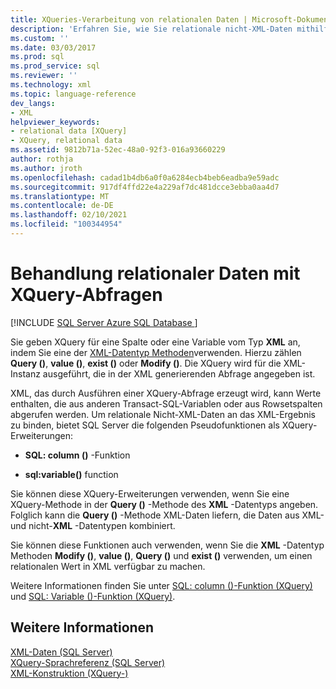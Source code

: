 ```yaml
---
title: XQueries-Verarbeitung von relationalen Daten | Microsoft-Dokumentation
description: 'Erfahren Sie, wie Sie relationale nicht-XML-Daten mithilfe der XQuery-Erweiterungen "SQL: column ()" und "SQL: Variable ()" an XML binden.'
ms.custom: ''
ms.date: 03/03/2017
ms.prod: sql
ms.prod_service: sql
ms.reviewer: ''
ms.technology: xml
ms.topic: language-reference
dev_langs:
- XML
helpviewer_keywords:
- relational data [XQuery]
- XQuery, relational data
ms.assetid: 9812b71a-52ec-48a0-92f3-016a93660229
author: rothja
ms.author: jroth
ms.openlocfilehash: cadad1b4db6a0f0a6284ecb4beb6eadba9e59adc
ms.sourcegitcommit: 917df4ffd22e4a229af7dc481dcce3ebba0aa4d7
ms.translationtype: MT
ms.contentlocale: de-DE
ms.lasthandoff: 02/10/2021
ms.locfileid: "100344954"
---
```

# <a name="xqueries-handling-relational-data"></a>Behandlung relationaler Daten mit XQuery-Abfragen
[!INCLUDE [SQL Server Azure SQL Database ](../includes/applies-to-version/sqlserver.md)]

  Sie geben XQuery für eine Spalte oder eine Variable vom Typ **XML** an, indem Sie eine der [XML-Datentyp Methoden](../t-sql/xml/xml-data-type-methods.md)verwenden. Hierzu zählen **Query ()**, **value ()**, **exist ()** oder **Modify ()**. Die XQuery wird für die XML-Instanz ausgeführt, die in der XML generierenden Abfrage angegeben ist.  
  
 XML, das durch Ausführen einer XQuery-Abfrage erzeugt wird, kann Werte enthalten, die aus anderen Transact-SQL-Variablen oder aus Rowsetspalten abgerufen werden. Um relationale Nicht-XML-Daten an das XML-Ergebnis zu binden, bietet SQL Server die folgenden Pseudofunktionen als XQuery-Erweiterungen:  
  
-   **SQL: column ()** -Funktion  
  
-   **sql:variable()** function  
  
 Sie können diese XQuery-Erweiterungen verwenden, wenn Sie eine XQuery-Methode in der **Query ()** -Methode des **XML** -Datentyps angeben. Folglich kann die **Query ()** -Methode XML-Daten liefern, die Daten aus XML-und nicht-**XML** -Datentypen kombiniert.  
  
 Sie können diese Funktionen auch verwenden, wenn Sie die **XML** -Datentyp Methoden **Modify ()**, **value ()**, **Query ()** und **exist ()** verwenden, um einen relationalen Wert in XML verfügbar zu machen.  
  
 Weitere Informationen finden Sie unter [SQL: column ()-Funktion (XQuery)](../xquery/xquery-extension-functions-sql-column.md) und [SQL: Variable ()-Funktion (XQuery)](../xquery/xquery-extension-functions-sql-variable.md).  
  
## <a name="see-also"></a>Weitere Informationen  
 [XML-Daten &#40;SQL Server&#41;](../relational-databases/xml/xml-data-sql-server.md)   
 [XQuery-Sprachreferenz &#40;SQL Server&#41;](../xquery/xquery-language-reference-sql-server.md)   
 [XML-Konstruktion &#40;XQuery-&#41;](../xquery/xml-construction-xquery.md)  
  
  
